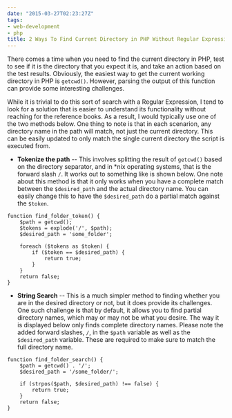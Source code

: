 ```yaml
---
date: "2015-03-27T02:23:27Z"
tags:
- web-development
- php
title: 2 Ways To Find Current Directory in PHP Without Regular Expressions
---
```


There comes a time when you need to find the current directory in PHP, test to see if it is the directory that you expect it is, and take an action based on the test results. Obviously, the easiest way to get the current working directory in PHP is `getcwd()`. However, parsing the output of this function can provide some interesting challenges.

While it is trivial to do this sort of search with a Regular Expression, I tend to look for a solution that is easier to understand its functionality without reaching for the reference books. As a result, I would typically use one of the two methods below. One thing to note is that in each scenarion, any directory name in the path will match, not just the current directory. This can be easily updated to only match the single current directory the script is executed from.

* **Tokenize the path** -- This involves splitting the result of `getcwd()` based on the directory separator, and in *nix operating systems, that is the forward slash `/`. It works out to something like is shown below. One note about this method is that it only works when you have a complete match between the `$desired_path` and the actual directory name. You can easily change this to have the `$desired_path` do a partial match against the `$token`.

```
function find_folder_token() {	
    $path = getcwd();
	$tokens = explode('/', $path);
	$desired_path = 'some_folder';

	foreach ($tokens as $token) {
		if ($token == $desired_path) {
    		return true;
    	}
	}
	return false;
}
```

* **String Search** -- This is a much simpler method to finding whether you are in the desired directory or not, but it does provide its challenges. One such challenge is that by default, it allows you to find partial directory names, which may or may not be what you desire. The way it is displayed below only finds complete directory names. Please note the added forward slashes, `/`, in the `$path` variable as well as the `$desired_path` variable. These are required to make sure to match the full directory name.  

```
function find_folder_search() {
	$path = getcwd() . '/';
    $desired_path = '/some_folder/';
    
    if (strpos($path, $desired_path) !== false) {
    	return true;
    }
    return false;
}
```